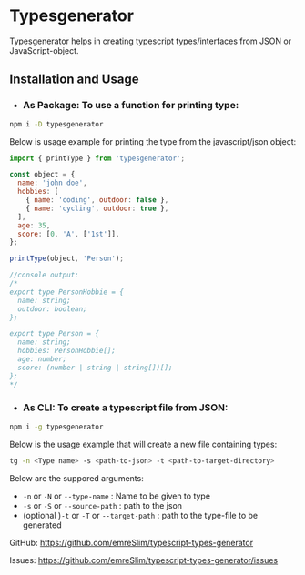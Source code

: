 # Typesgenerator

Typesgenerator helps in creating typescript types/interfaces from JSON or JavaScript-object.

## Installation and Usage

- ### As Package: To use a function for printing type:

```bash
npm i -D typesgenerator
```

Below is usage example for printing the type from the javascript/json object:

```js
import { printType } from 'typesgenerator';

const object = {
  name: 'john doe',
  hobbies: [
    { name: 'coding', outdoor: false },
    { name: 'cycling', outdoor: true },
  ],
  age: 35,
  score: [0, 'A', ['1st']],
};

printType(object, 'Person');

//console output:
/*
export type PersonHobbie = {
  name: string;
  outdoor: boolean;
};

export type Person = {
  name: string;
  hobbies: PersonHobbie[];
  age: number;
  score: (number | string | string[])[];
};
*/
```

- ### As CLI: To create a typescript file from JSON:

```bash
npm i -g typesgenerator
```

Below is the usage example that will create a new file containing types:

```bash
tg -n <Type name> -s <path-to-json> -t <path-to-target-directory>
```

Below are the suppored arguments:

- `-n` or `-N` or `--type-name` : Name to be given to type
- `-s` or `-S` or `--source-path` : path to the json
- (optional )`-t` or `-T` or `--target-path` : path to the type-file to be generated

GitHub: https://github.com/emreSlim/typescript-types-generator

Issues: https://github.com/emreSlim/typescript-types-generator/issues
